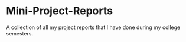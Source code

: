 # Mini-Project-Reports
A collection of all my project reports that I have done during my college semesters.

